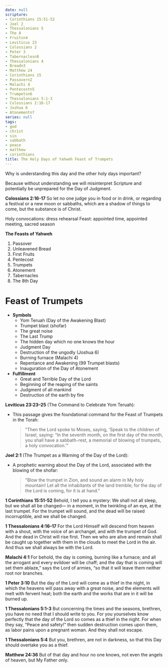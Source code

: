 ```yaml
---
date: null
scripture:
- Corinthians 15:51-52
- Joel 2
- Thessalonians 5
- The 8
- Fruitsn4
- Leviticus 23
- Colossians 2
- Peter 3
- Tabernaclesn8
- Thessalonians 4
- Breadn3
- Matthew 24
- Corinthians 15
- Passovern2
- Malachi 4
- Pentecostn5
- Trumpetsn6
- Thessalonians 5:1-3
- Colossians 2:16-17
- Joshua 6
- Atonementn7
series: null
tags:
- god
- christ
- sin
- sabbath
- peace
- matthew
- corinthians
title: The Holy Days of Yahweh Feast of Trumpets
---
```



Why is understanding this day and the other holy days important?

Because without understanding we will misinterpret Scripture and potentially be unprepared for the Day of Judgment.

**Colossians 2:16-17**
So let no one judge you in food or in drink, or regarding a festival or a new moon or sabbaths, which are a shadow of things to come, but the substance is of Christ.

Holy convocations: dress rehearsal
Feast: appointed time, appointed meeting, sacred season

**The Feasts of Yahweh**
1. Passover
2. Unleavened Bread
3. First Fruits
4. Pentecost
5. Trumpets
6. Atonement
7. Tabernacles
8. The 8th Day

# Feast of Trumpets

- **Symbols**
    - Yom Teruah (Day of the Awakening Blast)
    -  Trumpet blast (shofar)
    - The great noise
    - The Last Trump
    - The hidden day which no one knows the hour
    - Judgment Day
    - Destruction of the ungodly (Joshua 6)
    - Burning furnace (Malachi 4)
    - Repentance and Awakening (99 Trumpet blasts)
    - Inauguration of the Day of Atonement
- **Fulfillment**
    - Great and Terrible Day of the Lord
    - Beginning of the reaping of the saints
    - Judgment of all mankind
    - Destruction of the earth by fire

**Leviticus 23:23–25** (The Command to Celebrate Yom Teruah):

- This passage gives the foundational command for the Feast of Trumpets in the Torah:
    
    > "Then the Lord spoke to Moses, saying, ‘Speak to the children of Israel, saying: “In the seventh month, on the first day of the month, you shall have a sabbath-rest, a memorial of blowing of trumpets, a holy convocation.’”

**Joel 2:1** (The Trumpet as a Warning of the Day of the Lord):

- A prophetic warning about the Day of the Lord, associated with the blowing of the shofar:
    
    > "Blow the trumpet in Zion, and sound an alarm in My holy mountain! Let all the inhabitants of the land tremble; for the day of the Lord is coming, for it is at hand."


**1 Corinthians 15:51-52**
Behold, I tell you a mystery: We shall not all sleep, but we shall all be changed— in a moment, in the twinkling of an eye, at the last trumpet. For the trumpet will sound, and the dead will be raised incorruptible, and we shall be changed.

**1 Thessalonians 4:16–17**
For the Lord Himself will descend from heaven with a shout, with the voice of an archangel, and with the trumpet of God. And the dead in Christ will rise first. Then we who are alive and remain shall be caught up together with them in the clouds to meet the Lord in the air. And thus we shall always be with the Lord.

**Malachi 4:1**
For behold, the day is coming, burning like a furnace; and all the arrogant and every evildoer will be chaff; and the day that is coming will set them ablaze,” says the Lord of armies, “so that it will leave them neither root nor branches.

**1 Peter 3:10**
But the day of the Lord will come as a thief in the night, in which the heavens will pass away with a great noise, and the elements will melt with fervent heat; both the earth and the works that are in it will be burned up. 

**1 Thessalonians 5:1-3**
But concerning the times and the seasons, brethren, you have no need that I should write to you. For you yourselves know perfectly that the day of the Lord so comes as a thief in the night. For when they say, “Peace and safety!” then sudden destruction comes upon them, as labor pains upon a pregnant woman. And they shall not escape.

**1 Thessalonians 5:4**
But you, brethren, are not in darkness, so that this Day should overtake you as a thief.

**Matthew 24:36**
But of that day and hour no one knows, not even the angels of heaven, but My Father only.
